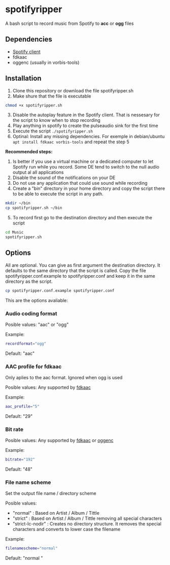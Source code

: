 # spotifyripper
A bash script to record music from Spotify to **acc** or **ogg** files

## Dependencies
* [Spotify client](https://www.spotify.com/ec/download/linux/)
* fdkaac
* oggenc (usually in vorbis-tools)

## Installation
1. Clone this repository or download the file spotifyripper.sh
2. Make shure that the file is executable
```bash
chmod +x spotifyripper.sh
```
3. Disable the autoplay feature in the Spotify client. That is nessesary for the script to know when to stop recording
4. Play anything in spotify to create the pulseaudio sink for the first time
5. Execute the script ```./spotifyripper.sh```
6. Optinal: Install any missing dependencies. For exemple in debian/ubuntu ```apt install fdkaac vorbis-tools``` and repeat the step 5

**Recommended steps:**
1. Is better if you use a virtual machine or a dedicated computer to let Spotify run while you record. Some DE tend to switch to the null audio output al all applications
2. Disable the sound of the notifications on your DE
3. Do not use any application that could use sound while recording
4. Create a "bin" directory in your home directory and copy the script there to be able to execute the script in any path.
```bash
mkdir ~/bin
cp spotifyripper.sh ~/bin
```
5. To record first go to the destination directory and then execute the script
```bash
cd Music
spotifyripper.sh
```
## Options
All are optional. 
You can give as first argument the destination directory. It defaults to the same directory that the script is called.
Copy the file spotifyripper.conf.example to spotifyripper.conf and keep it in the same directory as the script.
```bash
cp spotifyripper.conf.example spotifyripper.conf
```

This are the options avaliable:

### Audio coding format

Posible values: "aac" or "ogg"

Example:
```bash
recordformat="ogg"
```

Default: "aac"

### AAC profile for fdkaac
Only aplies to the aac format. Ignored when ogg is used

Posible values: Any supported by [fdkaac](https://manpages.debian.org/stretch/fdkaac/fdkaac.1.en.html)

Example:
```bash
aac_profile="5"
```

Default: "29"

### Bit rate
Posible values: Any supported by [fdkaac](https://manpages.debian.org/buster/fdkaac/fdkaac.1.en.html) or [oggenc](https://manpages.debian.org/buster/vorbis-tools/oggenc.1.en.html)

Example:
```bash
bitrate="192"
```

Default: "48"

### File name scheme
Set the output file name / directory scheme

Posible values: 
* "normal" : Based on Artist / Album / Tittle
* "strict" : Based on Artist / Album / Tittle removing all special characters
* "strict-lc-nodir" : Creates no directory structure. It removes the special characters and converts to lower case the filename

Example:
```bash
filenamescheme="normal"
```

Default: "normal  "
